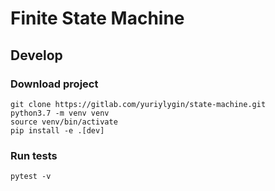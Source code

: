 # Finite State Machine

## Develop

### Download project

    git clone https://gitlab.com/yuriylygin/state-machine.git
    python3.7 -m venv venv
    source venv/bin/activate
    pip install -e .[dev]

### Run tests 

    pytest -v